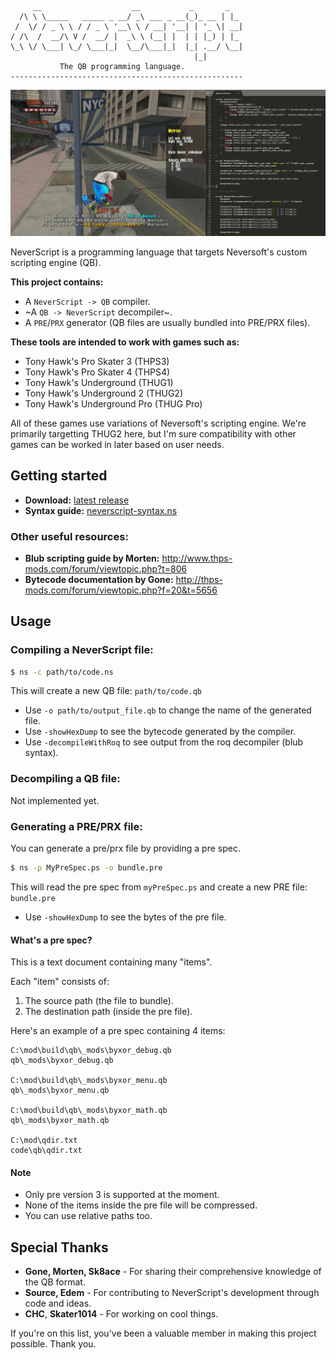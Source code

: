 ```ascii
     __                    __           _       _   
  /\ \ \_____   _____ _ __/ _\ ___ _ __(_)_ __ | |_ 
 /  \/ / _ \ \ / / _ \ '__\ \ / __| '__| | '_ \| __|
/ /\  /  __/\ V /  __/ |  _\ \ (__| |  | | |_) | |_ 
\_\ \/ \___| \_/ \___|_|  \__/\___|_|  |_| .__/ \__|
                                         |_|        
           The QB programming language.
----------------------------------------------------
```

![Screenshot of the compiler being used](neverscript2.png)

NeverScript is a programming language that targets Neversoft's custom scripting engine (QB).

**This project contains:**

*  A `NeverScript -> QB` compiler.
*  ~A `QB -> NeverScript` decompiler~.
*  A `PRE`/`PRX` generator (QB files are usually bundled into PRE/PRX files).

**These tools are intended to work with games such as:**

*  Tony Hawk's Pro Skater 3 (THPS3)
*  Tony Hawk's Pro Skater 4 (THPS4)
*  Tony Hawk's Underground (THUG1)
*  Tony Hawk's Underground 2 (THUG2)
*  Tony Hawk's Underground Pro (THUG Pro)

All of these games use variations of Neversoft's scripting engine. We're primarily targetting THUG2 here, but I'm sure compatibility with other games can be worked in later based on user needs.

## Getting started

*  **Download:** [latest release](https://github.com/byxor/NeverScript/releases)
*  **Syntax guide:** [neverscript-syntax.ns](../docs/neverscript-syntax.ns)

### Other useful resources:

*  **Blub scripting guide by Morten:** http://www.thps-mods.com/forum/viewtopic.php?t=806
*  **Bytecode documentation by Gone:** http://thps-mods.com/forum/viewtopic.php?f=20&t=5656

## Usage

### Compiling a NeverScript file:

```bash
$ ns -c path/to/code.ns
```

This will create a new QB file: `path/to/code.qb`

* Use `-o path/to/output_file.qb` to change the name of the generated file.
* Use `-showHexDump` to see the bytecode generated by the compiler.
* Use `-decompileWithRoq` to see output from the roq decompiler (blub syntax).

### Decompiling a QB file:

Not implemented yet.

### Generating a PRE/PRX file:

You can generate a pre/prx file by providing a pre spec.

```bash
$ ns -p MyPreSpec.ps -o bundle.pre
```

This will read the pre spec from `myPreSpec.ps` and create a new PRE file: `bundle.pre`

* Use `-showHexDump` to see the bytes of the pre file.

#### What's a pre spec?

This is a text document containing many "items".

Each "item" consists of:
1. The source path (the file to bundle).
2. The destination path (inside the pre file).

Here's an example of a pre spec containing 4 items:

```
C:\mod\build\qb\_mods\byxor_debug.qb
qb\_mods\byxor_debug.qb

C:\mod\build\qb\_mods\byxor_menu.qb
qb\_mods\byxor_menu.qb

C:\mod\build\qb\_mods\byxor_math.qb
qb\_mods\byxor_math.qb

C:\mod\qdir.txt
code\qb\qdir.txt
```

#### Note

* Only pre version 3 is supported at the moment.
* None of the items inside the pre file will be compressed.
* You can use relative paths too.

## Special Thanks

*  **Gone, Morten, Sk8ace** - For sharing their comprehensive knowledge of the QB format.
*  **Source, Edem** - For contributing to NeverScript's development through code and ideas.
*  **CHC**, **Skater1014** - For working on cool things.

If you're on this list, you've been a valuable member in making this project possible. Thank you.
